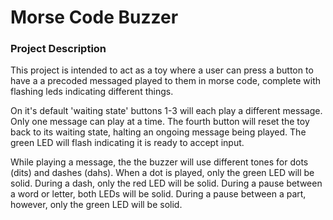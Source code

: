 # Morse Code Buzzer

### Project Description
This project is intended to act as a toy where a user can press a button to have a a precoded
messaged played to them in morse code, complete with flashing leds indicating different things.

On it's default 'waiting state' buttons 1-3 will each play a different message. Only one message can
play at a time. The fourth button will reset the toy back to its waiting state, halting an ongoing
message being played. The green LED will flash indicating it is ready to accept input.

While playing a message, the the buzzer will use different tones for dots (dits) and dashes (dahs).
When a dot is played, only the green LED will be solid. During a dash, only the red LED will be
solid. During a pause between a word or letter, both LEDs will be solid. During a pause between a
part, however, only the green LED will be solid.
